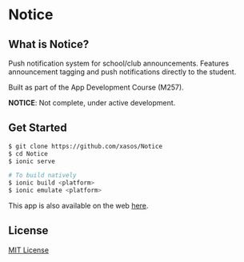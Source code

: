 Notice
======

## What is Notice?

Push notification system for school/club announcements. Features announcement tagging and push notifications directly to the student.

Built as part of the App Development Course (M257).

**NOTICE**: Not complete, under active development.

## Get Started
```sh
$ git clone https://github.com/xasos/Notice
$ cd Notice
$ ionic serve

# To build natively
$ ionic build <platform>
$ ionic emulate <platform>
```

This app is also available on the web [here](https://notice.herokuapp.com/).

## License
[MIT License](LICENSE)
